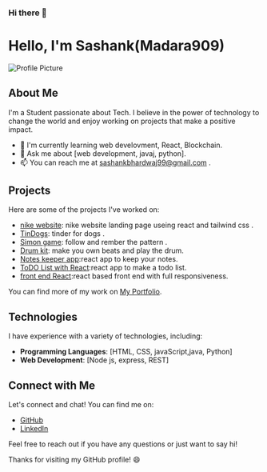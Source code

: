 ### Hi there 👋
# Hello, I'm Sashank(Madara909)

![Profile Picture](https://encrypted-tbn0.gstatic.com/images?q=tbn:ANd9GcRmtAYE2QYxlA4tXim7Bh3Hg6zex-qA3Y76nD8U5tCwUGNeKoXko6g21lYjx4pTY5PdqA8&usqp=CAU)

## About Me

I'm a Student passionate about Tech. I believe in the power of technology to change the world and enjoy working on projects that make a positive impact.

- 🌱 I'm currently learning web develovment, React, Blockchain. 
- 💬 Ask me about [web development, javaj, python].
- 📫 You can reach me at sashankbhardwaj99@gmail.com .

## Projects

Here are some of the projects I've worked on:

- [nike website](https://nike-website-flax.vercel.app/): nike website landing page useing react and tailwind css .
- [TinDogs](https://voluble-travesseiro-c01245.netlify.app): tinder for dogs .
- [Simon game](https://euphonious-brioche-d5081f.netlify.app): follow and rember the pattern .
- [Drum kit](https://eclectic-meringue-c65f3f.netlify.app): make you own beats and play the drum.
- [Notes keeper app](https://keeper-gold-eight.vercel.app/):react app to keep your notes.
- [ToDO List with React](https://todo-react-delta-ten.vercel.app/):react app to make a todo list.
- [front end React](https://vybstore-roan.vercel.app/):react based front end with full responsiveness.

You can find more of my work on [My Portfolio](sashankbhardwaj.tech).

## Technologies

I have experience with a variety of technologies, including:

- **Programming Languages**: [HTML, CSS, javaScript,java, Python]
- **Web Development**: [Node js, express, REST]
<!-- **Data Science**: [List of Data Science Tools]
- **DevOps**: [List of DevOps Tools]
- **Other**: [List of Other Technologies]-->

<!--## Blog

I occasionally write about topics that interest me. Check out some of my blog posts:

- [Blog Post 1 Name](Link to Blog Post 1): Brief description of the blog post.
- [Blog Post 2 Name](Link to Blog Post 2): Brief description of the blog post.
- [Blog Post 3 Name](Link to Blog Post 3): Brief description of the blog post.

You can find more of my writing on [My Blog](Link to Your Blog).-->

## Connect with Me

Let's connect and chat! You can find me on:

- [GitHub](https://github.com/Madara909)
- [LinkedIn](www.linkedin.com/in/sashank-bhardwaj-7aa4a8284)
<!-- [Twitter](Link to Your Twitter Profile)-->

Feel free to reach out if you have any questions or just want to say hi!

Thanks for visiting my GitHub profile! 😄
